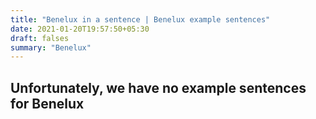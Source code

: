 ```yaml
---
title: "Benelux in a sentence | Benelux example sentences"
date: 2021-01-20T19:57:50+05:30
draft: falses
summary: "Benelux"
---
```

## Unfortunately, we have no example sentences for Benelux                 
